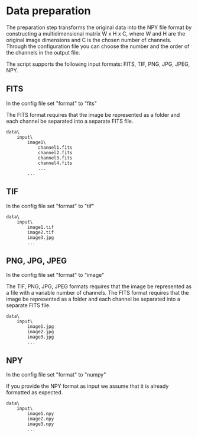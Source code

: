 # Data preparation
The preparation step transforms the original data into the NPY file format by constructing a multidimensional matrix W x H x C, where W and H are the original image dimensions and C is the chosen number of channels. Through the configuration file you can choose the number and the order of the channels in the output file.

The script supports the following input formats: FITS, TIF, PNG, JPG, JPEG, NPY.

## FITS
In the config file set "format" to "fits"

The FITS format requires that the image be represented as a folder and each channel be separated into a separate FITS file.

```
data\
    input\
        image1\
            channel1.fits
            channel2.fits
            channel3.fits
            channel4.fits
            ...
        ...
```

## TIF
In the config file set "format" to "tif"

```
data\
    input\
        image1.tif
        image2.tif
        image3.jpg
        ...
```

## PNG, JPG, JPEG
In the config file set "format" to "image"

The TIF, PNG, JPG, JPEG formats requires that the image be represented as a file with a variable number of channels.
The FITS format requires that the image be represented as a folder and each channel be separated into a separate FITS file.

```
data\
    input\
        image1.jpg
        image2.jpg
        image3.jpg
        ...
```

## NPY
In the config file set "format" to "numpy"

If you provide the NPY format as input we assume that it is already formatted as expected.

```
data\
    input\
        image1.npy
        image2.npy
        image3.npy
        ...
```
